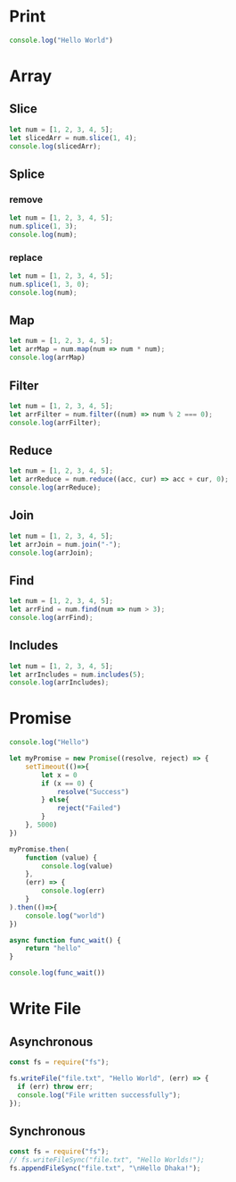 # Print
```js
console.log("Hello World")
```
# Array
## Slice
```js
let num = [1, 2, 3, 4, 5];
let slicedArr = num.slice(1, 4);
console.log(slicedArr);
```

## Splice
### remove
```js
let num = [1, 2, 3, 4, 5];
num.splice(1, 3);
console.log(num);
```
### replace
```js
let num = [1, 2, 3, 4, 5];
num.splice(1, 3, 0);
console.log(num);
```
## Map
```js
let num = [1, 2, 3, 4, 5];
let arrMap = num.map(num => num * num);
console.log(arrMap)
```

## Filter
```js
let num = [1, 2, 3, 4, 5];
let arrFilter = num.filter((num) => num % 2 === 0);
console.log(arrFilter);
```

## Reduce
```js
let num = [1, 2, 3, 4, 5];
let arrReduce = num.reduce((acc, cur) => acc + cur, 0);
console.log(arrReduce);
```

## Join
```js
let num = [1, 2, 3, 4, 5];
let arrJoin = num.join("-");
console.log(arrJoin);
```

## Find
```js
let num = [1, 2, 3, 4, 5];
let arrFind = num.find(num => num > 3);
console.log(arrFind);
```

## Includes
```js
let num = [1, 2, 3, 4, 5];
let arrIncludes = num.includes(5);
console.log(arrIncludes);
```

# Promise
```js
console.log("Hello")

let myPromise = new Promise((resolve, reject) => {
    setTimeout(()=>{
        let x = 0
        if (x == 0) {
            resolve("Success")
        } else{
            reject("Failed")
        }
    }, 5000)
})

myPromise.then(
    function (value) {
        console.log(value)
    }, 
    (err) => {
        console.log(err)
    }
).then(()=>{
    console.log("world")
})
```
```js
async function func_wait() {
    return "hello"
}

console.log(func_wait())
```


# Write File

## Asynchronous

```js
const fs = require("fs");

fs.writeFile("file.txt", "Hello World", (err) => {
  if (err) throw err;
  console.log("File written successfully");
});
```

## Synchronous

```js
const fs = require("fs");
// fs.writeFileSync("file.txt", "Hello Worlds!");
fs.appendFileSync("file.txt", "\nHello Dhaka!");
```
